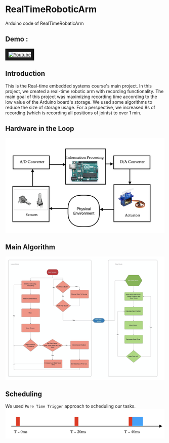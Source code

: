 # RealTimeRoboticArm

Arduino code of RealTimeRobaticArm


## Demo : 
<a href="http://www.youtube.com/watch?feature=player_embedded&v=JtOGCpGzjug
" target="_blank"><img src="http://img.youtube.com/vi/JtOGCpGzjug/0.jpg" 
alt="Youtube" width="240" height="180" border="10" /></a>


## Introduction 
This is the Real-time embedded systems course's main project. In this project, we created a real-time robotic arm with recording functionality. The main goal of this project was maximizing recording time according to the low value of the Arduino board's storage. We used some algorithms to reduce the size of storage usage. For a perspective, we increased 8s of recording (which is recording all positions of joints) to over 1 min. 

## Hardware in the Loop 
![hw](./readme_resources/hw_in_the_loop.png)

## Main Algorithm 
![Flowchart](./readme_resources/flowchart.png)

## Scheduling 
We used `Pure Time Trigger` approach to scheduling our tasks.
![sched](/readme_resources/scheduling.png) 